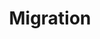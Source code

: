 ---
layout: content
data: tourism
title: Migration
isHome: true
link: https://figure.nz/search/?query=pacific%20migration&ref=pfnz
---